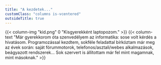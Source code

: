 ```yaml
---
title: "A kezdetek..."
customClass: "columns is-vcentered"
outsideTitle: true
---
```

{{< column-img "kid.png" 0 "Kisgyerekként laptopozom." >}}
{{< column-text "Már gyerekkorom óta szenvedélyem az informatika: sose volt kérdés a hivatásom. Programozással kezdtem, sokféle feladattal bírkóztam már meg az évek során: saját fórummotorok, telefonos/asztali/webes alkalmazások, beágyazott rendszerek... Sok szervert is állítottam már fel mint magamnak, mint másoknak." >}}
